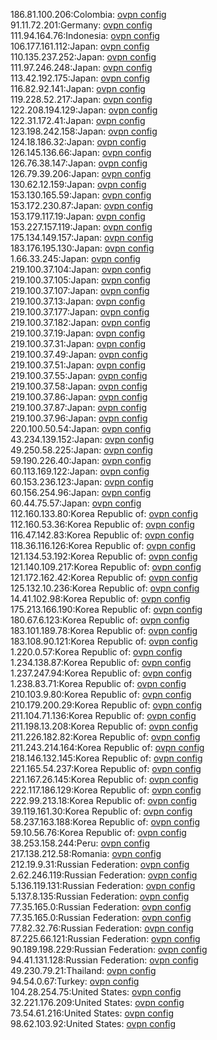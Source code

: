 186.81.100.206:Colombia: [ovpn config](vpn/186_81_100_206.ovpn)  
91.11.72.201:Germany: [ovpn config](vpn/91_11_72_201.ovpn)  
111.94.164.76:Indonesia: [ovpn config](vpn/111_94_164_76.ovpn)  
106.177.161.112:Japan: [ovpn config](vpn/106_177_161_112.ovpn)  
110.135.237.252:Japan: [ovpn config](vpn/110_135_237_252.ovpn)  
111.97.246.248:Japan: [ovpn config](vpn/111_97_246_248.ovpn)  
113.42.192.175:Japan: [ovpn config](vpn/113_42_192_175.ovpn)  
116.82.92.141:Japan: [ovpn config](vpn/116_82_92_141.ovpn)  
119.228.52.217:Japan: [ovpn config](vpn/119_228_52_217.ovpn)  
122.208.194.129:Japan: [ovpn config](vpn/122_208_194_129.ovpn)  
122.31.172.41:Japan: [ovpn config](vpn/122_31_172_41.ovpn)  
123.198.242.158:Japan: [ovpn config](vpn/123_198_242_158.ovpn)  
124.18.186.32:Japan: [ovpn config](vpn/124_18_186_32.ovpn)  
126.145.136.66:Japan: [ovpn config](vpn/126_145_136_66.ovpn)  
126.76.38.147:Japan: [ovpn config](vpn/126_76_38_147.ovpn)  
126.79.39.206:Japan: [ovpn config](vpn/126_79_39_206.ovpn)  
130.62.12.159:Japan: [ovpn config](vpn/130_62_12_159.ovpn)  
153.130.165.59:Japan: [ovpn config](vpn/153_130_165_59.ovpn)  
153.172.230.87:Japan: [ovpn config](vpn/153_172_230_87.ovpn)  
153.179.117.19:Japan: [ovpn config](vpn/153_179_117_19.ovpn)  
153.227.157.119:Japan: [ovpn config](vpn/153_227_157_119.ovpn)  
175.134.149.157:Japan: [ovpn config](vpn/175_134_149_157.ovpn)  
183.176.195.130:Japan: [ovpn config](vpn/183_176_195_130.ovpn)  
1.66.33.245:Japan: [ovpn config](vpn/1_66_33_245.ovpn)  
219.100.37.104:Japan: [ovpn config](vpn/219_100_37_104.ovpn)  
219.100.37.105:Japan: [ovpn config](vpn/219_100_37_105.ovpn)  
219.100.37.107:Japan: [ovpn config](vpn/219_100_37_107.ovpn)  
219.100.37.13:Japan: [ovpn config](vpn/219_100_37_13.ovpn)  
219.100.37.177:Japan: [ovpn config](vpn/219_100_37_177.ovpn)  
219.100.37.182:Japan: [ovpn config](vpn/219_100_37_182.ovpn)  
219.100.37.19:Japan: [ovpn config](vpn/219_100_37_19.ovpn)  
219.100.37.31:Japan: [ovpn config](vpn/219_100_37_31.ovpn)  
219.100.37.49:Japan: [ovpn config](vpn/219_100_37_49.ovpn)  
219.100.37.51:Japan: [ovpn config](vpn/219_100_37_51.ovpn)  
219.100.37.55:Japan: [ovpn config](vpn/219_100_37_55.ovpn)  
219.100.37.58:Japan: [ovpn config](vpn/219_100_37_58.ovpn)  
219.100.37.86:Japan: [ovpn config](vpn/219_100_37_86.ovpn)  
219.100.37.87:Japan: [ovpn config](vpn/219_100_37_87.ovpn)  
219.100.37.96:Japan: [ovpn config](vpn/219_100_37_96.ovpn)  
220.100.50.54:Japan: [ovpn config](vpn/220_100_50_54.ovpn)  
43.234.139.152:Japan: [ovpn config](vpn/43_234_139_152.ovpn)  
49.250.58.225:Japan: [ovpn config](vpn/49_250_58_225.ovpn)  
59.190.226.40:Japan: [ovpn config](vpn/59_190_226_40.ovpn)  
60.113.169.122:Japan: [ovpn config](vpn/60_113_169_122.ovpn)  
60.153.236.123:Japan: [ovpn config](vpn/60_153_236_123.ovpn)  
60.156.254.96:Japan: [ovpn config](vpn/60_156_254_96.ovpn)  
60.44.75.57:Japan: [ovpn config](vpn/60_44_75_57.ovpn)  
112.160.133.80:Korea Republic of: [ovpn config](vpn/112_160_133_80.ovpn)  
112.160.53.36:Korea Republic of: [ovpn config](vpn/112_160_53_36.ovpn)  
116.47.142.83:Korea Republic of: [ovpn config](vpn/116_47_142_83.ovpn)  
118.36.116.126:Korea Republic of: [ovpn config](vpn/118_36_116_126.ovpn)  
121.134.53.192:Korea Republic of: [ovpn config](vpn/121_134_53_192.ovpn)  
121.140.109.217:Korea Republic of: [ovpn config](vpn/121_140_109_217.ovpn)  
121.172.162.42:Korea Republic of: [ovpn config](vpn/121_172_162_42.ovpn)  
125.132.10.236:Korea Republic of: [ovpn config](vpn/125_132_10_236.ovpn)  
14.41.102.98:Korea Republic of: [ovpn config](vpn/14_41_102_98.ovpn)  
175.213.166.190:Korea Republic of: [ovpn config](vpn/175_213_166_190.ovpn)  
180.67.6.123:Korea Republic of: [ovpn config](vpn/180_67_6_123.ovpn)  
183.101.189.78:Korea Republic of: [ovpn config](vpn/183_101_189_78.ovpn)  
183.108.90.121:Korea Republic of: [ovpn config](vpn/183_108_90_121.ovpn)  
1.220.0.57:Korea Republic of: [ovpn config](vpn/1_220_0_57.ovpn)  
1.234.138.87:Korea Republic of: [ovpn config](vpn/1_234_138_87.ovpn)  
1.237.247.94:Korea Republic of: [ovpn config](vpn/1_237_247_94.ovpn)  
1.238.83.71:Korea Republic of: [ovpn config](vpn/1_238_83_71.ovpn)  
210.103.9.80:Korea Republic of: [ovpn config](vpn/210_103_9_80.ovpn)  
210.179.200.29:Korea Republic of: [ovpn config](vpn/210_179_200_29.ovpn)  
211.104.71.136:Korea Republic of: [ovpn config](vpn/211_104_71_136.ovpn)  
211.198.13.208:Korea Republic of: [ovpn config](vpn/211_198_13_208.ovpn)  
211.226.182.82:Korea Republic of: [ovpn config](vpn/211_226_182_82.ovpn)  
211.243.214.164:Korea Republic of: [ovpn config](vpn/211_243_214_164.ovpn)  
218.146.132.145:Korea Republic of: [ovpn config](vpn/218_146_132_145.ovpn)  
221.165.54.237:Korea Republic of: [ovpn config](vpn/221_165_54_237.ovpn)  
221.167.26.145:Korea Republic of: [ovpn config](vpn/221_167_26_145.ovpn)  
222.117.186.129:Korea Republic of: [ovpn config](vpn/222_117_186_129.ovpn)  
222.99.213.18:Korea Republic of: [ovpn config](vpn/222_99_213_18.ovpn)  
39.119.161.30:Korea Republic of: [ovpn config](vpn/39_119_161_30.ovpn)  
58.237.163.188:Korea Republic of: [ovpn config](vpn/58_237_163_188.ovpn)  
59.10.56.76:Korea Republic of: [ovpn config](vpn/59_10_56_76.ovpn)  
38.253.158.244:Peru: [ovpn config](vpn/38_253_158_244.ovpn)  
217.138.212.58:Romania: [ovpn config](vpn/217_138_212_58.ovpn)  
212.19.9.31:Russian Federation: [ovpn config](vpn/212_19_9_31.ovpn)  
2.62.246.119:Russian Federation: [ovpn config](vpn/2_62_246_119.ovpn)  
5.136.119.131:Russian Federation: [ovpn config](vpn/5_136_119_131.ovpn)  
5.137.8.135:Russian Federation: [ovpn config](vpn/5_137_8_135.ovpn)  
77.35.165.0:Russian Federation: [ovpn config](vpn/77_35_165_0.ovpn)  
77.35.165.0:Russian Federation: [ovpn config](vpn/77_35_165_0.ovpn)  
77.82.32.76:Russian Federation: [ovpn config](vpn/77_82_32_76.ovpn)  
87.225.66.121:Russian Federation: [ovpn config](vpn/87_225_66_121.ovpn)  
90.189.198.229:Russian Federation: [ovpn config](vpn/90_189_198_229.ovpn)  
94.41.131.128:Russian Federation: [ovpn config](vpn/94_41_131_128.ovpn)  
49.230.79.21:Thailand: [ovpn config](vpn/49_230_79_21.ovpn)  
94.54.0.67:Turkey: [ovpn config](vpn/94_54_0_67.ovpn)  
104.28.254.75:United States: [ovpn config](vpn/104_28_254_75.ovpn)  
32.221.176.209:United States: [ovpn config](vpn/32_221_176_209.ovpn)  
73.54.61.216:United States: [ovpn config](vpn/73_54_61_216.ovpn)  
98.62.103.92:United States: [ovpn config](vpn/98_62_103_92.ovpn)  
